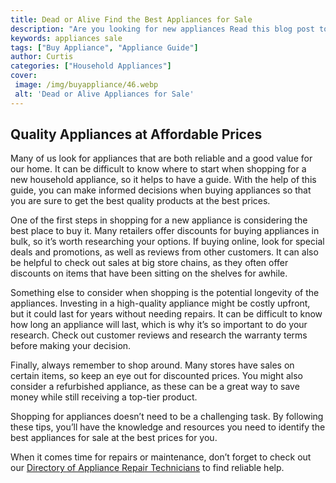 ```yaml
---
title: Dead or Alive Find the Best Appliances for Sale
description: "Are you looking for new appliances Read this blog post to discover which appliances are the best to buy and which ones you should avoid Learn how to get the best products with the most affordable prices so you can save money while outfitting your home"
keywords: appliances sale
tags: ["Buy Appliance", "Appliance Guide"]
author: Curtis
categories: ["Household Appliances"]
cover: 
 image: /img/buyappliance/46.webp
 alt: 'Dead or Alive Appliances for Sale'
---
```

## Quality Appliances at Affordable Prices 
Many of us look for appliances that are both reliable and a good value for our home. It can be difficult to know where to start when shopping for a new household appliance, so it helps to have a guide. With the help of this guide, you can make informed decisions when buying appliances so that you are sure to get the best quality products at the best prices.

One of the first steps in shopping for a new appliance is considering the best place to buy it. Many retailers offer discounts for buying appliances in bulk, so it’s worth researching your options. If buying online, look for special deals and promotions, as well as reviews from other customers. It can also be helpful to check out sales at big store chains, as they often offer discounts on items that have been sitting on the shelves for awhile.

Something else to consider when shopping is the potential longevity of the appliances. Investing in a high-quality appliance might be costly upfront, but it could last for years without needing repairs. It can be difficult to know how long an appliance will last, which is why it’s so important to do your research. Check out customer reviews and research the warranty terms before making your decision.

Finally, always remember to shop around. Many stores have sales on certain items, so keep an eye out for discounted prices. You might also consider a refurbished appliance, as these can be a great way to save money while still receiving a top-tier product.

Shopping for appliances doesn’t need to be a challenging task. By following these tips, you’ll have the knowledge and resources you need to identify the best appliances for sale at the best prices for you. 

When it comes time for repairs or maintenance, don’t forget to check out our [Directory of Appliance Repair Technicians](./pages/appliance-repair-technicians) to find reliable help.
